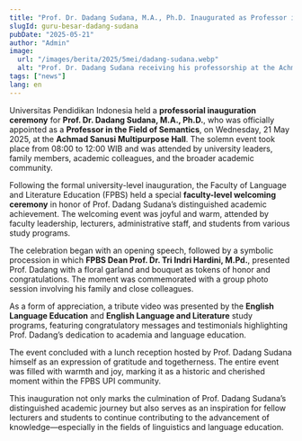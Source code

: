 ```yaml
---
title: "Prof. Dr. Dadang Sudana, M.A., Ph.D. Inaugurated as Professor in the Field of Semantics"
slugId: guru-besar-dadang-sudana
pubDate: "2025-05-21"
author: "Admin"
image:
  url: "/images/berita/2025/5mei/dadang-sudana.webp"
  alt: "Prof. Dr. Dadang Sudana receiving his professorship at the Achmad Sanusi Multipurpose Hall, UPI"
tags: ["news"]
lang: en
---
```


Universitas Pendidikan Indonesia held a **professorial inauguration ceremony** for **Prof. Dr. Dadang Sudana, M.A., Ph.D.**, who was officially appointed as a **Professor in the Field of Semantics**, on Wednesday, 21 May 2025, at the **Achmad Sanusi Multipurpose Hall**. The solemn event took place from 08:00 to 12:00 WIB and was attended by university leaders, family members, academic colleagues, and the broader academic community.

Following the formal university-level inauguration, the Faculty of Language and Literature Education (FPBS) held a special **faculty-level welcoming ceremony** in honor of Prof. Dadang Sudana’s distinguished academic achievement. The welcoming event was joyful and warm, attended by faculty leadership, lecturers, administrative staff, and students from various study programs.

The celebration began with an opening speech, followed by a symbolic procession in which **FPBS Dean Prof. Dr. Tri Indri Hardini, M.Pd.**, presented Prof. Dadang with a floral garland and bouquet as tokens of honor and congratulations. The moment was commemorated with a group photo session involving his family and close colleagues.

As a form of appreciation, a tribute video was presented by the **English Language Education** and **English Language and Literature** study programs, featuring congratulatory messages and testimonials highlighting Prof. Dadang’s dedication to academia and language education.

The event concluded with a lunch reception hosted by Prof. Dadang Sudana himself as an expression of gratitude and togetherness. The entire event was filled with warmth and joy, marking it as a historic and cherished moment within the FPBS UPI community.

This inauguration not only marks the culmination of Prof. Dadang Sudana’s distinguished academic journey but also serves as an inspiration for fellow lecturers and students to continue contributing to the advancement of knowledge—especially in the fields of linguistics and language education.
